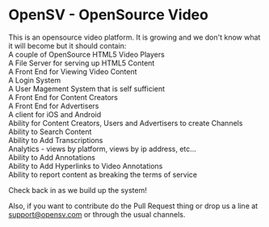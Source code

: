 OpenSV - OpenSource Video
=============

This is an opensource video platform.  It is growing and we don't know what it will become but it should contain:
<br>A couple of OpenSource HTML5 Video Players
<br>A File Server for serving up HTML5 Content
<br>A Front End for Viewing Video Content
<br>A Login System 
<br>A User Magement System that is self sufficient
<br>A Front End for Content Creators
<br>A Front End for Advertisers
<br>A client for iOS and Android
<br>Ability for Content Creators, Users and Advertisers to create Channels
<br>Ability to Search Content
<br>Ability to Add Transcriptions
<br>Analytics - views by platform, views by ip address, etc...
<br>Ability to Add Annotations
<br>Ability to Add Hyperlinks to Video Annotations
<br>Ability to report content as breaking the terms of service

Check back in as we build up the system!  

Also, if you want to contribute do the Pull Request thing or drop us a line at support@opensv.com or through the usual channels.

